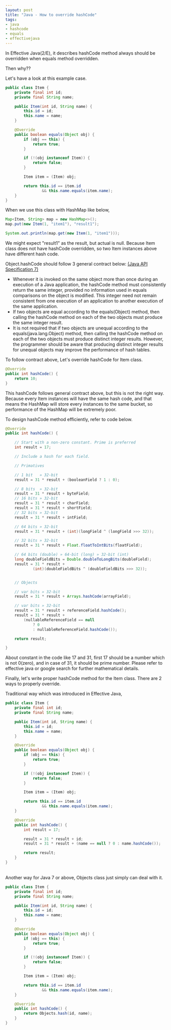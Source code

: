 ```yaml
---
layout: post
title: "Java - How to override hashCode"
tags:
- java
- hashcode
- equals
- effectivejava
---
```

In Effective Java(2/E), it describes hashCode method always should be overridden when equals method overridden.

Then why??

Let's have a look at this example case.

~~~java
public class Item {
    private final int id;
    private final String name;

    public Item(int id, String name) {
        this.id = id;
        this.name = name;
    }

    @Override
    public boolean equals(Object obj) {
        if (obj == this) {
            return true;
        }

        if (!(obj instanceof Item)) {
            return false;
        }

        Item item = (Item) obj;

        return this.id == item.id
                && this.name.equals(item.name);
    }
}
~~~

When we use this class with HashMap like below,

~~~java
Map<Item, String> map = new HashMap<>();
map.put(new Item(1, "item1"), "result1");

System.out.println(map.get(new Item(1, "item1")));
~~~

We might expect "result1" as the result, but actual is null. Because Item class does not have hashCode overridden, so two Item instances above have different hash code.

Object.hashCode should follow 3 general contract below: [(Java API Specification 7)](https://docs.oracle.com/javase/7/docs/api/java/lang/Object.html)

- Whenever it is invoked on the same object more than once during an execution of a Java application, the hashCode method must consistently return the same integer, provided no information used in equals comparisons on the object is modified. This integer need not remain consistent from one execution of an application to another execution of the same application.
- If two objects are equal according to the equals(Object) method, then calling the hashCode method on each of the two objects must produce the same integer result.
- It is not required that if two objects are unequal according to the equals(java.lang.Object) method, then calling the hashCode method on each of the two objects must produce distinct integer results. However, the programmer should be aware that producing distinct integer results for unequal objects may improve the performance of hash tables.

To follow contract above, Let's override hashCode for Item class.

~~~java
@Override
public int hashCode() {
    return 10;
}
~~~

This hashCode follows general contract above, but this is not the right way. Because every Item instances will have the same hash code, and that means the HashMap will store every instances to the same bucket, so performance of the HashMap will be extremely poor.

To design hashCode method efficiently, refer to code below.

~~~java
@Override
public int hashCode() {

    // Start with a non-zero constant. Prime is preferred
    int result = 17;

    // Include a hash for each field.

    // Primatives

    // 1 bit   » 32-bit
    result = 31 * result + (booleanField ? 1 : 0);

    // 8 bits  » 32-bit
    result = 31 * result + byteField;
    // 16 bits » 32-bit
    result = 31 * result + charField;
    result = 31 * result + shortField;
    // 32 bits » 32-bit
    result = 31 * result + intField;

    // 64 bits » 32-bit
    result = 31 * result + (int)(longField ^ (longField >>> 32));

    // 32 bits » 32-bit
    result = 31 * result + Float.floatToIntBits(floatField);

    // 64 bits (double) » 64-bit (long) » 32-bit (int)
    long doubleFieldBits = Double.doubleToLongBits(doubleField);
    result = 31 * result +
            (int)(doubleFieldBits ^ (doubleFieldBits >>> 32));


    // Objects

    // var bits » 32-bit
    result = 31 * result + Arrays.hashCode(arrayField);

    // var bits » 32-bit
    result = 31 * result + referenceField.hashCode();
    result = 31 * result +
        (nullableReferenceField == null
            ? 0
            : nullableReferenceField.hashCode());

    return result;

}
~~~

About constant in the code like 17 and 31, first 17 should be a number which is not 0(zero), and in case of 31, it should be prime number. Please refer to effective java or google search for further mathematical details.

Finally, let's write proper hashCode method for the Item class. There are 2 ways to properly override.

Traditional way which was introduced in Effective Java,

~~~java
public class Item {
    private final int id;
    private final String name;

    public Item(int id, String name) {
        this.id = id;
        this.name = name;
    }

    @Override
    public boolean equals(Object obj) {
        if (obj == this) {
            return true;
        }

        if (!(obj instanceof Item)) {
            return false;
        }

        Item item = (Item) obj;

        return this.id == item.id
                && this.name.equals(item.name);
    }

    @Override
    public int hashCode() {
        int result = 17;

        result = 31 * result + id;
        result = 31 * result + (name == null ? 0 : name.hashCode());

        return result;
    }
}
~~~

<br>
Another way for Java 7 or above, Objects class just simply can deal with it.

~~~java
public class Item {
    private final int id;
    private final String name;

    public Item(int id, String name) {
        this.id = id;
        this.name = name;
    }

    @Override
    public boolean equals(Object obj) {
        if (obj == this) {
            return true;
        }

        if (!(obj instanceof Item)) {
            return false;
        }

        Item item = (Item) obj;

        return this.id == item.id
                && this.name.equals(item.name);
    }

    @Override
    public int hashCode() {
        return Objects.hash(id, name);
    }
}
~~~
